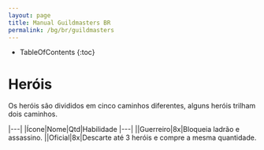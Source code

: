 ```yaml
---
layout: page
title: Manual Guildmasters BR
permalink: /bg/br/guildmasters
---
```

* TableOfContents
{:toc}

# Heróis #
Os heróis são divididos em cinco caminhos diferentes, alguns heróis trilham dois caminhos.

|---|
|Ícone|Nome|Qtd|Habilidade
|---|
||Guerreiro|8x|Bloqueia ladrão e assassino.
||Oficial|8x|Descarte até 3 heróis e compre a mesma quantidade.


